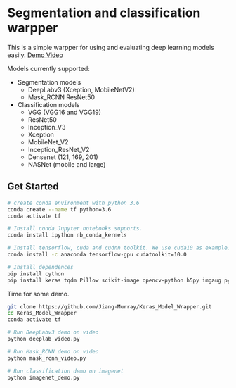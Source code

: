 # Segmentation and classification  warpper

This is a simple warpper for using and evaluating deep learning models easily. [Demo Video](https://www.youtube.com/watch?v=UnnYx1wMz68)

Models currently supported:
- Segmentation models
    + DeepLabv3 (Xception, MobileNetV2)
    + Mask_RCNN ResNet50
- Classification models
    + VGG (VGG16 and VGG19)
    + ResNet50
    + Inception_V3
    + Xception
    + MobileNet_V2
    + Inception_ResNet_V2
    + Densenet (121, 169, 201)
    + NASNet (mobile and large)

## Get Started

```bash
# create conda environment with python 3.6
conda create --name tf python=3.6
conda activate tf

# Install conda Jupyter notebooks supports.
conda install ipython nb_conda_kernels

# Install tensorflow, cuda and cudnn toolkit. We use cuda10 as example.
conda install -c anaconda tensorflow-gpu cudatoolkit=10.0

# Install dependences
pip install cython
pip install keras tqdm Pillow scikit-image opencv-python h5py imgaug pycocotools requests
```

Time for some demo.

```bash
git clone https://github.com/Jiang-Murray/Keras_Model_Wrapper.git
cd Keras_Model_Wrapper
conda activate tf

# Run DeepLabv3 demo on video
python deeplab_video.py

# Run Mask_RCNN demo on video
python mask_rcnn_video.py

# Run classification demo on imagenet
python imagenet_demo.py
```
